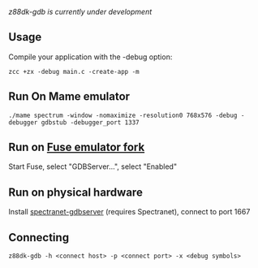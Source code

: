 _z88dk-gdb is currently under development_

## Usage

Compile your application with the -debug option:

    zcc +zx -debug main.c -create-app -m

## Run On Mame emulator

    ./mame spectrum -window -nomaximize -resolution0 768x576 -debug -debugger gdbstub -debugger_port 1337

## Run on [Fuse emulator fork](https://github.com/speccytools/fuse/releases/tag/gdbserver)

Start Fuse, select "GDBServer...", select "Enabled"

## Run on physical hardware

Install [spectranet-gdbserver](https://github.com/speccytools/spectranet-gdbserver) (requires Spectranet), connect to port 1667

## Connecting

    z88dk-gdb -h <connect host> -p <connect port> -x <debug symbols> 